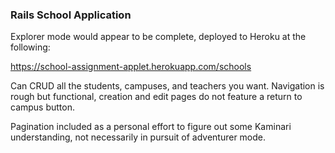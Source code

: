 ### Rails School Application

Explorer mode would appear to be complete, deployed to Heroku at the following:

https://school-assignment-applet.herokuapp.com/schools

Can CRUD all the students, campuses, and teachers you want.  Navigation is rough
but functional, creation and edit pages do not feature a return to campus button.

Pagination included as a personal effort to figure out some Kaminari
understanding, not necessarily in pursuit of adventurer mode.
